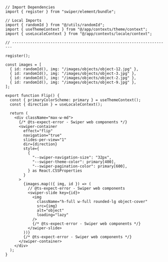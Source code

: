 ﻿```tsx
// Import Dependencies
import { register } from "swiper/element/bundle";

// Local Imports
import { randomId } from "@/utils/randomId";
import { useThemeContext } from "@/app/contexts/theme/context";
import { useLocaleContext } from "@/app/contexts/locale/context";

// ----------------------------------------------------------------------

register();

const images = [
  { id: randomId(), img: "/images/objects/object-12.jpg" },
  { id: randomId(), img: "/images/objects/object-3.jpg" },
  { id: randomId(), img: "/images/objects/object-2.jpg" },
  { id: randomId(), img: "/images/objects/object-9.jpg" },
];

export function Flip() {
  const { primaryColorScheme: primary } = useThemeContext();
  const { direction } = useLocaleContext();

  return (
    <div className="max-w-md">
      {/* @ts-expect-error - Swiper web components */}
      <swiper-container
        effect="flip"
        navigation="true"
        slides-per-view="1"
        dir={direction}
        style={
          {
            "--swiper-navigation-size": "32px",
            "--swiper-theme-color": primary[400],
            "--swiper-pagination-color": primary[600],
          } as React.CSSProperties
        }
      >
        {images.map(({ img, id }) => (
          // @ts-expect-error - Swiper web components
          <swiper-slide key={id}>
            <img
              className="h-full w-full rounded-lg object-cover"
              src={img}
              alt="object"
              loading="lazy"
            />
            {/* @ts-expect-error - Swiper web components */}
          </swiper-slide>
        ))}
        {/* @ts-expect-error - Swiper web components */}
      </swiper-container>
    </div>
  );
}

```
